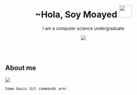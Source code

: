 <h1 align="center">~Hola, Soy Moayed <img src="https://cdn3.emoji.gg/emojis/1757-welcomehat.png" width="40px"/></h1> 
<p align="center">I am a computer science undergraduate</p>
<p align="center">
  <img src="https://media.giphy.com/media/iiJ870TcI3PZKxatzS/giphy.gif"/>
</p>

<br>
<br>

## About me
<p align="left">
  <img src="https://media.giphy.com/media/l3vR6qtfmMd8NZfP2/giphy.gif"/>
</p>

<p align="right">
  
  `Some basic Git commands are:`
  
 </p>
